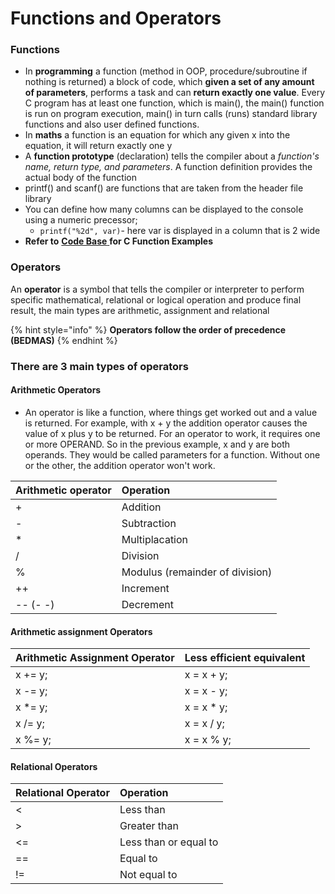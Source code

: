 # Functions and Operators

### Functions

* In **programming** a function \(method in OOP, procedure/subroutine if nothing is returned\) a block of code, which **given a set of any amount of parameters**, performs a task and can **return exactly one value**. Every C program has at least one function, which is main\(\), the main\(\) function is run on program execution, main\(\) in turn calls \(runs\) standard library functions and also user defined functions.
* In **maths** a function is an equation for which any given x into the equation, it will return exactly one y
* A **function prototype** \(declaration\) tells the compiler about a _function's name, return type, and parameters_. A function definition provides the actual body of the function
* printf\(\) and scanf\(\) are functions that are taken from the header file library
* You can define how many columns can be displayed to the console using a numeric precessor;
  * `printf("%2d", var)`- here var is displayed in a column that is 2 wide
* **Refer to** [**Code Base** ](https://adnantech.gitbook.io/code/)**for C Function Examples**

### Operators

An **operator** is a symbol that tells the compiler or interpreter to perform specific mathematical, relational or logical operation and produce final result, the main types are arithmetic, assignment and relational

{% hint style="info" %}
**Operators follow the order of precedence \(BEDMAS\)**
{% endhint %}

### There are 3 main types of operators

#### Arithmetic Operators

* An operator is like a function, where things get worked out and a value is returned. For example, with x + y the addition operator causes the value of x plus y to be returned. For an operator to work, it requires one or more OPERAND. So in the previous example, x and y are both operands. They would be called parameters for a function. Without one or the other, the addition operator won't work.

| Arithmetic operator | Operation |
| :--- | :--- |
| + | Addition |
| - | Subtraction |
| \* | Multiplacation |
| / | Division |
| % | Modulus \(remainder of division\) |
| ++ | Increment |
| -- \(- -\) | Decrement |

#### Arithmetic assignment Operators

| Arithmetic Assignment Operator | Less efficient equivalent |
| :--- | :--- |
| x += y; | x = x + y; |
| x -= y; | x = x - y; |
| x \*= y; | x = x \* y; |
| x /= y; | x = x / y; |
| x %= y; | x = x % y; |

#### Relational Operators

| Relational Operator | Operation |
| :--- | :--- |
| &lt; | Less than |
| &gt; | Greater than |
| &lt;= | Less than or equal to |
| == | Equal to |
| != | Not equal to |

